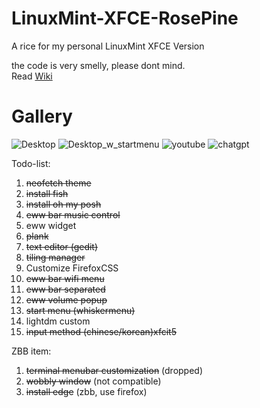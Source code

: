 # LinuxMint-XFCE-RosePine
A rice for my personal LinuxMint XFCE Version   

the code is very smelly, please dont mind.  
Read [Wiki](https://github.com/MikeTeok/LinuxMint-XFCE-RosePine/wiki)

# Gallery  
![Desktop](https://github.com/user-attachments/assets/fdf88d04-49ec-4234-a436-d9dacde22179)
![Desktop_w_startmenu](https://github.com/user-attachments/assets/fba8c2da-6c33-4f96-8cae-1910d7f6a019)
![youtube](https://github.com/user-attachments/assets/7895d73e-3b1c-46d5-84e6-cdc2bd4a7b3b)
![chatgpt](https://github.com/user-attachments/assets/ff0d98df-5c15-4c80-9b51-1ebcd94c0e44)



Todo-list:
1. ~~neofetch theme~~
2. ~~install fish~~
3. ~~install oh my posh~~
7. ~~eww bar music control~~
8. eww widget
9. ~~plank~~
10. ~~text editor (gedit)~~
11. ~~tiling manager~~
12. Customize FirefoxCSS
13. ~~eww bar wifi menu~~
14. ~~eww bar separated~~
15. ~~eww volume popup~~
16. ~~start menu (whiskermenu)~~
17. lightdm custom
18. ~~input method (chinese/korean)xfcit5~~

ZBB item:  
1. ~~terminal menubar customization~~ (dropped)
2. ~~wobbly window~~ (not compatible)
3. ~~install edge~~ (zbb, use firefox)
